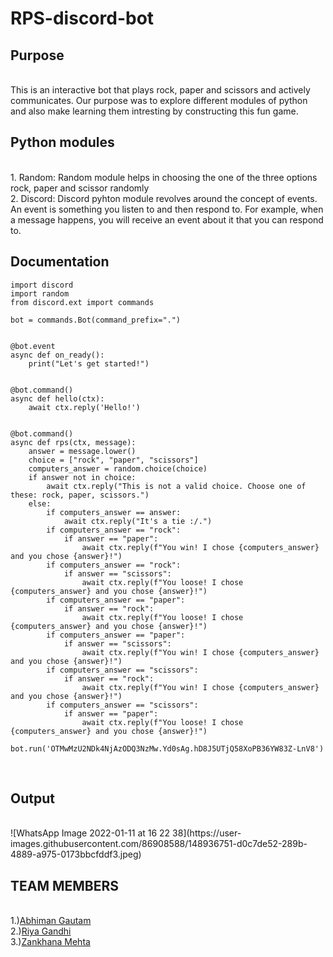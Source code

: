 # RPS-discord-bot
## Purpose
<br>
This is an interactive bot that plays rock, paper and scissors and actively communicates. Our purpose was to explore different modules of python and also make learning them intresting by constructing this fun game.
<br>

## Python modules
<br>
1. Random: Random module helps in choosing the one of the three options rock, paper and scissor randomly
<br>
2. Discord: Discord pyhton module revolves around the concept of events. An event is something you listen to and then respond to. For example, when a message happens, you will receive an event about it that you can respond to.
<br>

## Documentation
```
import discord
import random
from discord.ext import commands

bot = commands.Bot(command_prefix=".")


@bot.event
async def on_ready():
    print("Let's get started!")


@bot.command()
async def hello(ctx):
    await ctx.reply('Hello!')


@bot.command()
async def rps(ctx, message):
    answer = message.lower()
    choice = ["rock", "paper", "scissors"]
    computers_answer = random.choice(choice)
    if answer not in choice:
        await ctx.reply("This is not a valid choice. Choose one of these: rock, paper, scissors.")
    else:
        if computers_answer == answer:
            await ctx.reply("It's a tie :/.")
        if computers_answer == "rock":
            if answer == "paper":
                await ctx.reply(f"You win! I chose {computers_answer} and you chose {answer}!")
        if computers_answer == "rock":
            if answer == "scissors":
                await ctx.reply(f"You loose! I chose {computers_answer} and you chose {answer}!")
        if computers_answer == "paper":
            if answer == "rock":
                await ctx.reply(f"You loose! I chose {computers_answer} and you chose {answer}!")
        if computers_answer == "paper":
            if answer == "scissors":
                await ctx.reply(f"You win! I chose {computers_answer} and you chose {answer}!")
        if computers_answer == "scissors":
            if answer == "rock":
                await ctx.reply(f"You win! I chose {computers_answer} and you chose {answer}!")
        if computers_answer == "scissors":
            if answer == "paper":
                await ctx.reply(f"You loose! I chose {computers_answer} and you chose {answer}!")

bot.run('OTMwMzU2NDk4NjAzODQ3NzMw.Yd0sAg.hD8J5UTjQ58XoPB36YW83Z-LnV8')
```
<br>

## Output
<br>
![WhatsApp Image 2022-01-11 at 16 22 38](https://user-images.githubusercontent.com/86908588/148936751-d0c7de52-289b-4889-a975-0173bbcfddf3.jpeg)
<br>

## TEAM MEMBERS
<br>
1.)<a href="https://github.com/Abhiman1211">Abhiman Gautam </a>
<br>
2.)<a href="https://github.com/Riya1929">Riya Gandhi </a>
<br>
3.)<a href="https://github.com/zankhana46">Zankhana Mehta </a>
<br>

